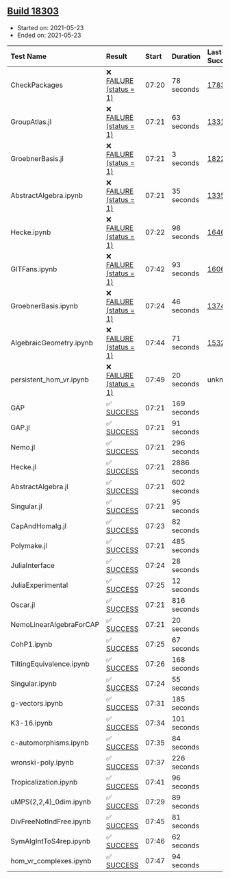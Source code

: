 ## [Build 18303](https://oscarci.mathematik.uni-kl.de/job/oscar/18303/)

* Started on: 2021-05-23
* Ended on: 2021-05-23

| Test Name    | Result | Start | Duration | Last Success | First Failure |
|:-------------|:-------|:------|:---------|:-------------|:--------------|
| CheckPackages | ❌ [FAILURE (status = 1)](https://oscarci.mathematik.uni-kl.de/job/oscar/18303/artifact/logs/build-18303/CheckPackages.log) | 07:20 | 78 seconds | [17832](https://oscarci.mathematik.uni-kl.de/job/oscar/17832/) | [17833](https://oscarci.mathematik.uni-kl.de/job/oscar/17833/) |
| GroupAtlas.jl | ❌ [FAILURE (status = 1)](https://oscarci.mathematik.uni-kl.de/job/oscar/18303/artifact/logs/build-18303/GroupAtlas.jl.log) | 07:21 | 63 seconds | [13311](https://oscarci.mathematik.uni-kl.de/job/oscar/13311/) | [13312](https://oscarci.mathematik.uni-kl.de/job/oscar/13312/) |
| GroebnerBasis.jl | ❌ [FAILURE (status = 1)](https://oscarci.mathematik.uni-kl.de/job/oscar/18303/artifact/logs/build-18303/GroebnerBasis.jl.log) | 07:21 | 3 seconds | [18228](https://oscarci.mathematik.uni-kl.de/job/oscar/18228/) | [18229](https://oscarci.mathematik.uni-kl.de/job/oscar/18229/) |
| AbstractAlgebra.ipynb | ❌ [FAILURE (status = 1)](https://oscarci.mathematik.uni-kl.de/job/oscar/18303/artifact/logs/build-18303/AbstractAlgebra.ipynb.log) | 07:21 | 35 seconds | [13355](https://oscarci.mathematik.uni-kl.de/job/oscar/13355/) | [13356](https://oscarci.mathematik.uni-kl.de/job/oscar/13356/) |
| Hecke.ipynb | ❌ [FAILURE (status = 1)](https://oscarci.mathematik.uni-kl.de/job/oscar/18303/artifact/logs/build-18303/Hecke.ipynb.log) | 07:22 | 98 seconds | [16463](https://oscarci.mathematik.uni-kl.de/job/oscar/16463/) | [16464](https://oscarci.mathematik.uni-kl.de/job/oscar/16464/) |
| GITFans.ipynb | ❌ [FAILURE (status = 1)](https://oscarci.mathematik.uni-kl.de/job/oscar/18303/artifact/logs/build-18303/GITFans.ipynb.log) | 07:42 | 93 seconds | [16068](https://oscarci.mathematik.uni-kl.de/job/oscar/16068/) | [16069](https://oscarci.mathematik.uni-kl.de/job/oscar/16069/) |
| GroebnerBasis.ipynb | ❌ [FAILURE (status = 1)](https://oscarci.mathematik.uni-kl.de/job/oscar/18303/artifact/logs/build-18303/GroebnerBasis.ipynb.log) | 07:24 | 46 seconds | [13748](https://oscarci.mathematik.uni-kl.de/job/oscar/13748/) | [13749](https://oscarci.mathematik.uni-kl.de/job/oscar/13749/) |
| AlgebraicGeometry.ipynb | ❌ [FAILURE (status = 1)](https://oscarci.mathematik.uni-kl.de/job/oscar/18303/artifact/logs/build-18303/AlgebraicGeometry.ipynb.log) | 07:44 | 71 seconds | [15322](https://oscarci.mathematik.uni-kl.de/job/oscar/15322/) | [15323](https://oscarci.mathematik.uni-kl.de/job/oscar/15323/) |
| persistent_hom_vr.ipynb | ❌ [FAILURE (status = 1)](https://oscarci.mathematik.uni-kl.de/job/oscar/18303/artifact/logs/build-18303/persistent_hom_vr.ipynb.log) | 07:49 | 20 seconds | unknown | unknown |
| GAP | ✅ [SUCCESS](https://oscarci.mathematik.uni-kl.de/job/oscar/18303/artifact/logs/build-18303/GAP.log) | 07:21 | 169 seconds |  |  |
| GAP.jl | ✅ [SUCCESS](https://oscarci.mathematik.uni-kl.de/job/oscar/18303/artifact/logs/build-18303/GAP.jl.log) | 07:21 | 91 seconds |  |  |
| Nemo.jl | ✅ [SUCCESS](https://oscarci.mathematik.uni-kl.de/job/oscar/18303/artifact/logs/build-18303/Nemo.jl.log) | 07:21 | 296 seconds |  |  |
| Hecke.jl | ✅ [SUCCESS](https://oscarci.mathematik.uni-kl.de/job/oscar/18303/artifact/logs/build-18303/Hecke.jl.log) | 07:21 | 2886 seconds |  |  |
| AbstractAlgebra.jl | ✅ [SUCCESS](https://oscarci.mathematik.uni-kl.de/job/oscar/18303/artifact/logs/build-18303/AbstractAlgebra.jl.log) | 07:21 | 602 seconds |  |  |
| Singular.jl | ✅ [SUCCESS](https://oscarci.mathematik.uni-kl.de/job/oscar/18303/artifact/logs/build-18303/Singular.jl.log) | 07:21 | 95 seconds |  |  |
| CapAndHomalg.jl | ✅ [SUCCESS](https://oscarci.mathematik.uni-kl.de/job/oscar/18303/artifact/logs/build-18303/CapAndHomalg.jl.log) | 07:23 | 82 seconds |  |  |
| Polymake.jl | ✅ [SUCCESS](https://oscarci.mathematik.uni-kl.de/job/oscar/18303/artifact/logs/build-18303/Polymake.jl.log) | 07:21 | 485 seconds |  |  |
| JuliaInterface | ✅ [SUCCESS](https://oscarci.mathematik.uni-kl.de/job/oscar/18303/artifact/logs/build-18303/JuliaInterface.log) | 07:24 | 28 seconds |  |  |
| JuliaExperimental | ✅ [SUCCESS](https://oscarci.mathematik.uni-kl.de/job/oscar/18303/artifact/logs/build-18303/JuliaExperimental.log) | 07:25 | 12 seconds |  |  |
| Oscar.jl | ✅ [SUCCESS](https://oscarci.mathematik.uni-kl.de/job/oscar/18303/artifact/logs/build-18303/Oscar.jl.log) | 07:21 | 816 seconds |  |  |
| NemoLinearAlgebraForCAP | ✅ [SUCCESS](https://oscarci.mathematik.uni-kl.de/job/oscar/18303/artifact/logs/build-18303/NemoLinearAlgebraForCAP.log) | 07:21 | 20 seconds |  |  |
| CohP1.ipynb | ✅ [SUCCESS](https://oscarci.mathematik.uni-kl.de/job/oscar/18303/artifact/logs/build-18303/CohP1.ipynb.log) | 07:25 | 67 seconds |  |  |
| TiltingEquivalence.ipynb | ✅ [SUCCESS](https://oscarci.mathematik.uni-kl.de/job/oscar/18303/artifact/logs/build-18303/TiltingEquivalence.ipynb.log) | 07:26 | 168 seconds |  |  |
| Singular.ipynb | ✅ [SUCCESS](https://oscarci.mathematik.uni-kl.de/job/oscar/18303/artifact/logs/build-18303/Singular.ipynb.log) | 07:24 | 55 seconds |  |  |
| g-vectors.ipynb | ✅ [SUCCESS](https://oscarci.mathematik.uni-kl.de/job/oscar/18303/artifact/logs/build-18303/g-vectors.ipynb.log) | 07:31 | 185 seconds |  |  |
| K3-16.ipynb | ✅ [SUCCESS](https://oscarci.mathematik.uni-kl.de/job/oscar/18303/artifact/logs/build-18303/K3-16.ipynb.log) | 07:34 | 101 seconds |  |  |
| c-automorphisms.ipynb | ✅ [SUCCESS](https://oscarci.mathematik.uni-kl.de/job/oscar/18303/artifact/logs/build-18303/c-automorphisms.ipynb.log) | 07:35 | 84 seconds |  |  |
| wronski-poly.ipynb | ✅ [SUCCESS](https://oscarci.mathematik.uni-kl.de/job/oscar/18303/artifact/logs/build-18303/wronski-poly.ipynb.log) | 07:37 | 226 seconds |  |  |
| Tropicalization.ipynb | ✅ [SUCCESS](https://oscarci.mathematik.uni-kl.de/job/oscar/18303/artifact/logs/build-18303/Tropicalization.ipynb.log) | 07:41 | 96 seconds |  |  |
| uMPS(2,2,4)_0dim.ipynb | ✅ [SUCCESS](https://oscarci.mathematik.uni-kl.de/job/oscar/18303/artifact/logs/build-18303/uMPS-2-2-4-_0dim.ipynb.log) | 07:29 | 89 seconds |  |  |
| DivFreeNotIndFree.ipynb | ✅ [SUCCESS](https://oscarci.mathematik.uni-kl.de/job/oscar/18303/artifact/logs/build-18303/DivFreeNotIndFree.ipynb.log) | 07:45 | 81 seconds |  |  |
| SymAlgIntToS4rep.ipynb | ✅ [SUCCESS](https://oscarci.mathematik.uni-kl.de/job/oscar/18303/artifact/logs/build-18303/SymAlgIntToS4rep.ipynb.log) | 07:46 | 62 seconds |  |  |
| hom_vr_complexes.ipynb | ✅ [SUCCESS](https://oscarci.mathematik.uni-kl.de/job/oscar/18303/artifact/logs/build-18303/hom_vr_complexes.ipynb.log) | 07:47 | 94 seconds |  |  |

